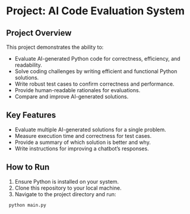 # Project: AI Code Evaluation System

## Project Overview
This project demonstrates the ability to:

- Evaluate AI-generated Python code for correctness, efficiency, and readability.
- Solve coding challenges by writing efficient and functional Python solutions.
- Write robust test cases to confirm correctness and performance.
- Provide human-readable rationales for evaluations.
- Compare and improve AI-generated solutions.

## Key Features
- Evaluate multiple AI-generated solutions for a single problem.
- Measure execution time and correctness for test cases.
- Provide a summary of which solution is better and why.
- Write instructions for improving a chatbot’s responses.

## How to Run
1. Ensure Python is installed on your system.
2. Clone this repository to your local machine.
3. Navigate to the project directory and run:
 
  ```bash
   python main.py

